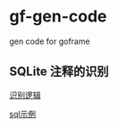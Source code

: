 # gf-gen-code
gen code  for goframe

## SQLite 注释的识别

[识别逻辑](./commit/54d110e663c8eedd51f40c750be10726b2dfdb65)

[sql示例](./blob/main/service/db/test.sql)
